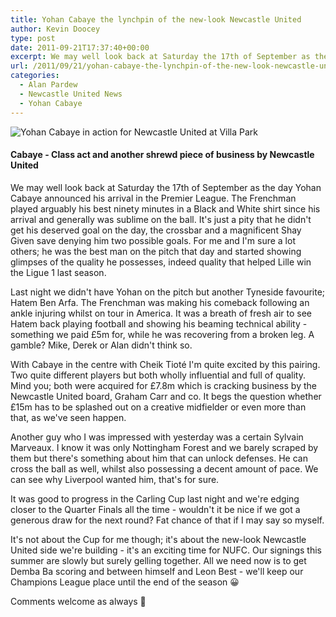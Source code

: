 ```yaml
---
title: Yohan Cabaye the lynchpin of the new-look Newcastle United
author: Kevin Doocey
type: post
date: 2011-09-21T17:37:40+00:00
excerpt: We may well look back at Saturday the 17th of September as the day Yohan Cabaye announced his arrival in the Premier League. The Frenchman played arguably..
url: /2011/09/21/yohan-cabaye-the-lynchpin-of-the-new-look-newcastle-united/
categories:
  - Alan Pardew
  - Newcastle United News
  - Yohan Cabaye
---
```


![Yohan Cabaye in action for Newcastle United at Villa Park](https://www.tynetime.com/wp-content/uploads/2011/09/Yohan-Cabaye-Newcastle-United.jpg "Yohan-Cabaye-Newcastle-United")

#### Cabaye - Class act and another shrewd piece of business by Newcastle United

We may well look back at Saturday the 17th of September as the day Yohan Cabaye announced his arrival in the Premier League. The Frenchman played arguably his best ninety minutes in a Black and White shirt since his arrival and generally was sublime on the ball. It's just a pity that he didn't get his deserved goal on the day, the crossbar and a magnificent Shay Given save  denying him two possible goals. For me and I'm sure a lot others; he was the best man on the pitch that day and started showing glimpses of the quality he possesses, indeed quality that helped Lille win the Ligue 1 last season.

Last night we didn't have Yohan on the pitch but another Tyneside favourite; Hatem Ben Arfa. The Frenchman was making his comeback following an ankle injuring whilst on tour in America. It was a breath of fresh air to see Hatem back playing football and showing his beaming technical ability - something we paid £5m for, while he was recovering from a broken leg. A gamble? Mike, Derek or Alan didn't think so.

With Cabaye in the centre with Cheik Tioté I'm quite excited by this pairing. Two quite different players but both wholly influential and full of quality. Mind you; both were acquired for £7.8m which is cracking business by the Newcastle United board, Graham Carr and co. It begs the question whether £15m has to be splashed out on a creative midfielder or even more than that, as we've seen happen.

Another guy who I was impressed with yesterday was a certain Sylvain Marveaux. I know it was only Nottingham Forest and we barely scraped by them but there's something about him that can unlock defenses. He can cross the ball as well, whilst also possessing a decent amount of pace. We can see why Liverpool wanted him, that's for sure.

It was good to progress in the Carling Cup last night and we're edging closer to the Quarter Finals all the time - wouldn't it be nice if we got a generous draw for the next round? Fat chance of that if I may say so myself.

It's not about the Cup for me though; it's about the new-look Newcastle United side we're building - it's an exciting time for NUFC. Our signings this summer are slowly but surely gelling together. All we need now is to get Demba Ba scoring and between himself and Leon Best - we'll keep our Champions League place until the end of the season 😀

Comments welcome as always 🙂
